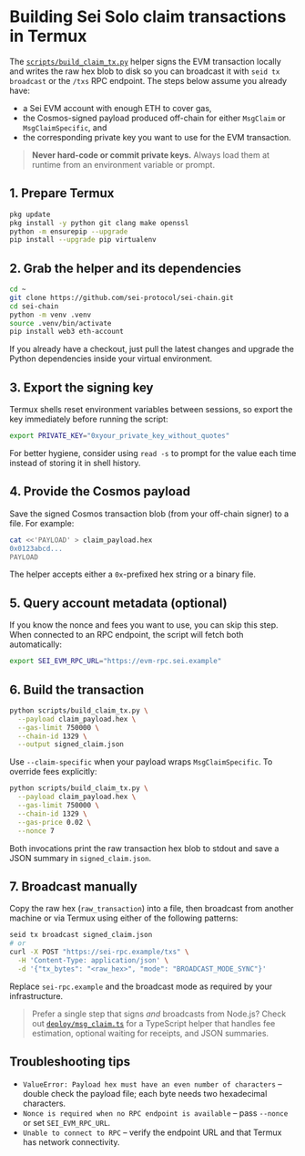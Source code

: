 # Building Sei Solo claim transactions in Termux

The [`scripts/build_claim_tx.py`](../scripts/build_claim_tx.py) helper signs the EVM
transaction locally and writes the raw hex blob to disk so you can broadcast it
with `seid tx broadcast` or the `/txs` RPC endpoint. The steps below assume you
already have:

- a Sei EVM account with enough ETH to cover gas,
- the Cosmos-signed payload produced off-chain for either `MsgClaim` or
  `MsgClaimSpecific`, and
- the corresponding private key you want to use for the EVM transaction.

> **Never hard-code or commit private keys.** Always load them at runtime from
> an environment variable or prompt.

## 1. Prepare Termux

```bash
pkg update
pkg install -y python git clang make openssl
python -m ensurepip --upgrade
pip install --upgrade pip virtualenv
```

## 2. Grab the helper and its dependencies

```bash
cd ~
git clone https://github.com/sei-protocol/sei-chain.git
cd sei-chain
python -m venv .venv
source .venv/bin/activate
pip install web3 eth-account
```

If you already have a checkout, just pull the latest changes and upgrade the
Python dependencies inside your virtual environment.

## 3. Export the signing key

Termux shells reset environment variables between sessions, so export the key
immediately before running the script:

```bash
export PRIVATE_KEY="0xyour_private_key_without_quotes"
```

For better hygiene, consider using `read -s` to prompt for the value each time
instead of storing it in shell history.

## 4. Provide the Cosmos payload

Save the signed Cosmos transaction blob (from your off-chain signer) to a file.
For example:

```bash
cat <<'PAYLOAD' > claim_payload.hex
0x0123abcd...
PAYLOAD
```

The helper accepts either a `0x`-prefixed hex string or a binary file.

## 5. Query account metadata (optional)

If you know the nonce and fees you want to use, you can skip this step. When
connected to an RPC endpoint, the script will fetch both automatically:

```bash
export SEI_EVM_RPC_URL="https://evm-rpc.sei.example"
```

## 6. Build the transaction

```bash
python scripts/build_claim_tx.py \
  --payload claim_payload.hex \
  --gas-limit 750000 \
  --chain-id 1329 \
  --output signed_claim.json
```

Use `--claim-specific` when your payload wraps `MsgClaimSpecific`. To override
fees explicitly:

```bash
python scripts/build_claim_tx.py \
  --payload claim_payload.hex \
  --gas-limit 750000 \
  --chain-id 1329 \
  --gas-price 0.02 \
  --nonce 7
```

Both invocations print the raw transaction hex blob to stdout and save a JSON
summary in `signed_claim.json`.

## 7. Broadcast manually

Copy the raw hex (`raw_transaction`) into a file, then broadcast from another
machine or via Termux using either of the following patterns:

```bash
seid tx broadcast signed_claim.json
# or
curl -X POST "https://sei-rpc.example/txs" \
  -H 'Content-Type: application/json' \
  -d '{"tx_bytes": "<raw_hex>", "mode": "BROADCAST_MODE_SYNC"}'
```

Replace `sei-rpc.example` and the broadcast mode as required by your
infrastructure.

> Prefer a single step that signs _and_ broadcasts from Node.js? Check out
> [`deploy/msg_claim.ts`](./deploy_msg_claim.md) for a TypeScript helper that
> handles fee estimation, optional waiting for receipts, and JSON summaries.

## Troubleshooting tips

- `ValueError: Payload hex must have an even number of characters` – double
  check the payload file; each byte needs two hexadecimal characters.
- `Nonce is required when no RPC endpoint is available` – pass `--nonce` or set
  `SEI_EVM_RPC_URL`.
- `Unable to connect to RPC` – verify the endpoint URL and that Termux has
  network connectivity.
